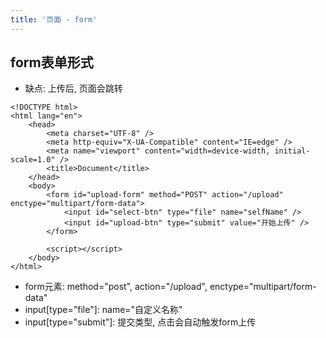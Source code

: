 ```yaml
---
title: '页面 - form'
---
```


## form表单形式
* 缺点: 上传后, 页面会跳转

``` JS{10-13}
<!DOCTYPE html>
<html lang="en">
	<head>
		<meta charset="UTF-8" />
		<meta http-equiv="X-UA-Compatible" content="IE=edge" />
		<meta name="viewport" content="width=device-width, initial-scale=1.0" />
		<title>Document</title>
	</head>
	<body>
		<form id="upload-form" method="POST" action="/upload" enctype="multipart/form-data">
			<input id="select-btn" type="file" name="selfName" />
			<input id="upload-btn" type="submit" value="开始上传" />
		</form>

		<script></script>
	</body>
</html>
```
* form元素: method="post", action="/upload", enctype="multipart/form-data"
* input[type="file"]: name="自定义名称"
* input[type="submit"]: 提交类型, 点击会自动触发form上传